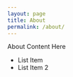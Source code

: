 ```yaml
---
layout: page
title: About
permalink: /about/
---
```


About Content Here

 * List Item
 * List Item 2